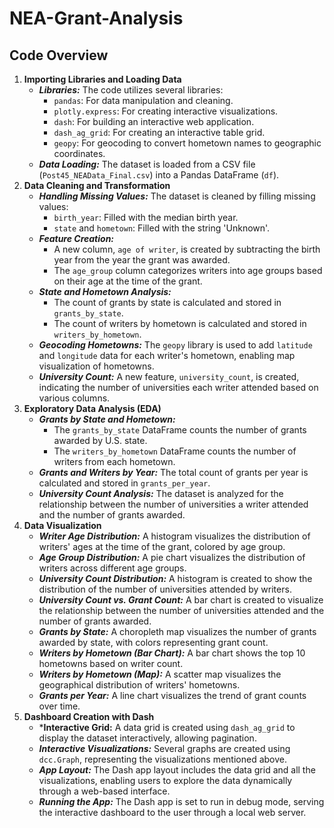 # NEA-Grant-Analysis #

## Code Overview ##
1. **Importing Libraries and Loading Data**
    - ***Libraries:*** The code utilizes several libraries:
        - `pandas`: For data manipulation and cleaning.
        - `plotly.express`: For creating interactive visualizations.
        - `dash`: For building an interactive web application.
        - `dash_ag_grid`: For creating an interactive table grid.
        - `geopy`: For geocoding to convert hometown names to geographic coordinates.
    - ***Data Loading:*** The dataset is loaded from a CSV file (`Post45_NEAData_Final.csv`) into a Pandas DataFrame (`df`).
2. **Data Cleaning and Transformation**
    - ***Handling Missing Values:*** The dataset is cleaned by filling missing values:
        - `birth_year`: Filled with the median birth year.
        - `state` and `hometown`: Filled with the string 'Unknown'.
    - ***Feature Creation:***
        - A new column, `age of writer`, is created by subtracting the birth year from the year the grant was awarded.
        - The `age_group` column categorizes writers into age groups based on their age at the time of the grant.
    - ***State and Hometown Analysis:***
        - The count of grants by state is calculated and stored in `grants_by_state`.
        - The count of writers by hometown is calculated and stored in `writers_by_hometown`.
    - ***Geocoding Hometowns:*** The `geopy` library is used to add `latitude` and `longitude` data for each writer's hometown, enabling map visualization of hometowns.
    - ***University Count:*** A new feature, `university_count`, is created, indicating the number of universities each writer attended based on various columns.
3. **Exploratory Data Analysis (EDA)**
    - ***Grants by State and Hometown:***
        - The `grants_by_state` DataFrame counts the number of grants awarded by U.S. state.
        - The `writers_by_hometown` DataFrame counts the number of writers from each hometown.
    - ***Grants and Writers by Year:*** The total count of grants per year is calculated and stored in `grants_per_year`.
    - ***University Count Analysis:*** The dataset is analyzed for the relationship between the number of universities a writer attended and the number of grants awarded.
4. **Data Visualization**
    - ***Writer Age Distribution:*** A histogram visualizes the distribution of writers' ages at the time of the grant, colored by age group.
    - ***Age Group Distribution:*** A pie chart visualizes the distribution of writers across different age groups.
    - ***University Count Distribution:*** A histogram is created to show the distribution of the number of universities attended by writers.
    - ***University Count vs. Grant Count:*** A bar chart is created to visualize the relationship between the number of universities attended and the number of grants awarded.
    - ***Grants by State:*** A choropleth map visualizes the number of grants awarded by state, with colors representing grant count.
    - ***Writers by Hometown (Bar Chart):*** A bar chart shows the top 10 hometowns based on writer count.
    - ***Writers by Hometown (Map):*** A scatter map visualizes the geographical distribution of writers' hometowns.
    - ***Grants per Year:*** A line chart visualizes the trend of grant counts over time.
5. **Dashboard Creation with Dash**
    - ***Interactive Grid:** A data grid is created using `dash_ag_grid` to display the dataset interactively, allowing pagination.
    - ***Interactive Visualizations:*** Several graphs are created using `dcc.Graph`, representing the visualizations mentioned above.
    - ***App Layout:*** The Dash app layout includes the data grid and all the visualizations, enabling users to explore the data dynamically through a web-based interface.
    - ***Running the App:*** The Dash app is set to run in debug mode, serving the interactive dashboard to the user through a local web server.
